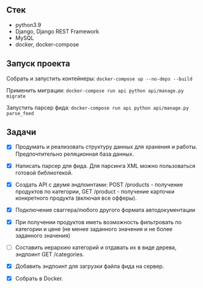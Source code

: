 ## Стек
- python3.9
- Django, Django REST Framework
- MySQL
- docker, docker-compose

## Запуск проекта

Собрать и запустить контейнеры:
`docker-compose up --no-deps --build`

Применить миграции:
`docker-compose run api python api/manage.py migrate`

Запустить парсер фида:
`docker-compose run api python api/manage.py parse_feed`

## Задачи

- [x] Продумать и реализовать структуру данных для хранения и работы. Предпочтительно реляционная база данных. 
- [x] Написать парсер для фида. Для парсинга XML можно пользоваться готовой библиотекой.
- [x] Создать API с двумя эндпоинтами: POST /products - получение продуктов по категории, GET /product - получение карточки конкретного продукта (включая все офферы).

- [x] Подключение сваггера/любого другого формата автодокументации
- [x] При получении продуктов иметь возможность фильтровать по категории и цене (не менее заданного значения и не более заданного значения)
- [ ] Составить иерархию категорий и отдавать их в виде дерева, эндпоинт GET /categories.
- [x] Добавить эндпоинт для загрузки файла фида на сервер.
- [x] Собрать в Docker.